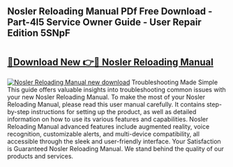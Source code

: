 ## Nosler Reloading Manual PDf Free Download - Part-4l5 Service Owner Guide - User Repair Edition 5SNpF

# <h2><a href="http://bc23227.oget.top/?id=Nosler+Reloading+Manual">🔗Download New 👉🔴 Nosler Reloading Manual</a></h2>

[![Nosler Reloading Manual new download](https://i.imgur.com/5g1atiW.png)](http://bc23227.oget.top/?id=Nosler+Reloading+Manual)
Troubleshooting Made Simple This guide offers valuable insights into troubleshooting common issues with your new Nosler Reloading Manual. To make the most of your Nosler Reloading Manual, please read this user manual carefully. It contains step-by-step instructions for setting up the product, as well as detailed information on how to use its various features and capabilities. Nosler Reloading Manual advanced features include augmented reality, voice recognition, customizable alerts, and multi-device compatibility, all accessible through the sleek and user-friendly interface. Your Satisfaction is Guaranteed Nosler Reloading Manual. We stand behind the quality of our products and services.
